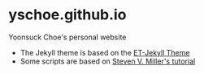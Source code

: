 # yschoe.github.io
Yoonsuck Choe's personal website


* The Jekyll theme is based on the [ET-Jekyll Theme](https://et-jekyll.netlify.app/et-jekyll-theme/)
* Some scripts are based on [Steven V. Miller's tutorial](http://svmiller.com/)
